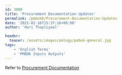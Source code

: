 ```yaml
---
id: 3080   
title: 'Procurement Documentation Updates'
permalink: /pmbok6/Procurement-Documentation-Updates
date: '2021-02-16T15:37:16+00:00'
author: 'Hari Thapliyaal'

header:
  teaser: /assets/images/pmlogy/pmbok-general.jpg
tags:
    - 'English Terms'
    - 'PMBOK Inputs Outputs'
---
```


Refer to [Procurement Documentation](/pmbok6/procurement-documentation)